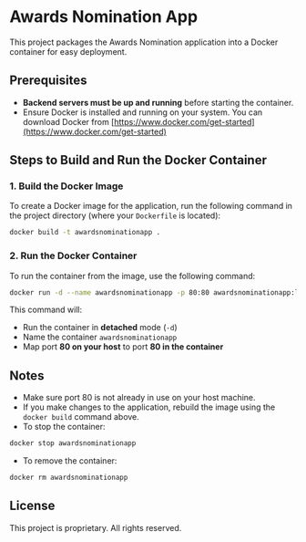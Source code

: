 # Awards Nomination App

This project packages the Awards Nomination application into a Docker container for easy deployment.

## Prerequisites

- **Backend servers must be up and running** before starting the container.
- Ensure Docker is installed and running on your system. You can download Docker from [https://www.docker.com/get-started](https://www.docker.com/get-started)

## Steps to Build and Run the Docker Container

### 1. Build the Docker Image

To create a Docker image for the application, run the following command in the project directory (where your `Dockerfile` is located):

```bash
docker build -t awardsnominationapp .
```

### 2. Run the Docker Container

To run the container from the image, use the following command:

```bash
docker run -d --name awardsnominationapp -p 80:80 awardsnominationapp:latest
```

This command will:
- Run the container in **detached** mode (`-d`)
- Name the container `awardsnominationapp`
- Map port **80 on your host** to port **80 in the container**

## Notes

- Make sure port 80 is not already in use on your host machine.
- If you make changes to the application, rebuild the image using the `docker build` command above.
- To stop the container:

```bash
docker stop awardsnominationapp
```

- To remove the container:

```bash
docker rm awardsnominationapp
```

## License

This project is proprietary. All rights reserved.
